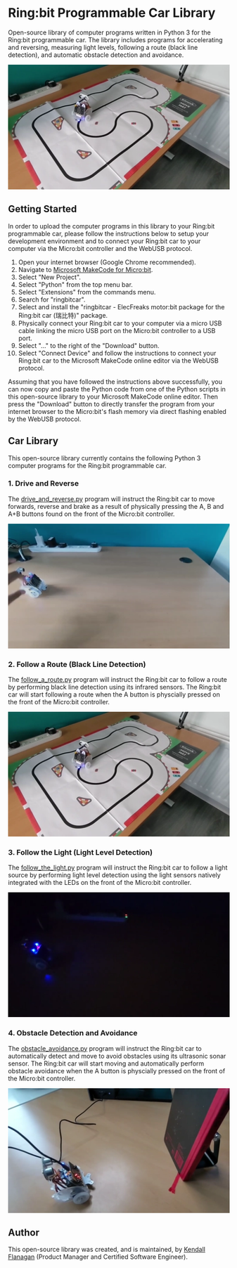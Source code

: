 # Ring:bit Programmable Car Library
Open-source library of computer programs written in Python 3 for the Ring:bit programmable car. The library includes programs for accelerating and reversing, measuring light levels, following a route (black line detection), and automatic obstacle detection and avoidance.

![Ring:bit programmable car](static/assets/images/example-2-in-action.webp "Ring:bit programmable car")

## Getting Started

In order to upload the computer programs in this library to your Ring:bit programmable car, please follow the instructions below to setup your development environment and to connect your Ring:bit car to your computer via the Micro:bit controller and the WebUSB protocol.

1. Open your internet browser (Google Chrome recommended).
2. Navigate to [Microsoft MakeCode for Micro:bit](https://makecode.microbit.org).
3. Select "New Project".
4. Select "Python" from the top menu bar.
5. Select "Extensions" from the commands menu.
6. Search for "ringbitcar".
7. Select and install the "ringbitcar - ElecFreaks motor:bit package for the Ring:bit car (瑞比特)" package.
8. Physically connect your Ring:bit car to your computer via a micro USB cable linking the micro USB port on the Micro:bit controller to a USB port.
9. Select "..." to the right of the "Download" button.
10. Select "Connect Device" and follow the instructions to connect your Ring:bit car to the Microsoft MakeCode online editor via the WebUSB protocol.

Assuming that you have followed the instructions above successfully, you can now copy and paste the Python code from one of the Python scripts in this open-source library to your Microsoft MakeCode online editor. Then press the "Download" button to directly transfer the program from your internet browser to the Micro:bit's flash memory via direct flashing enabled by the WebUSB protocol.

## Car Library

This open-source library currently contains the following Python 3 computer programs for the Ring:bit programmable car.

### 1. Drive and Reverse

The [drive_and_reverse.py](https://github.com/flanagkl/ringbit-car/blob/main/drive_and_reverse.py) program will instruct the Ring:bit car to move forwards, reverse and brake as a result of physically pressing the A, B and A+B buttons found on the front of the Micro:bit controller.

![Drive and Reverse](static/assets/images/example-1-in-action.webp "Drive and Reverse")

### 2. Follow a Route (Black Line Detection)

The [follow_a_route.py](https://github.com/flanagkl/ringbit-car/blob/main/follow_a_route.py) program will instruct the Ring:bit car to follow a route by performing black line detection using its infrared sensors. The Ring:bit car will start following a route when the A button is physcially pressed on the front of the Micro:bit controller.

![Follow a Route](static/assets/images/example-2-in-action.webp "Follow a Route")

### 3. Follow the Light (Light Level Detection)

The [follow_the_light.py](https://github.com/flanagkl/ringbit-car/blob/main/follow_the_light.py) program will instruct the Ring:bit car to follow a light source by performing light level detection using the light sensors natively integrated with the LEDs on the front of the Micro:bit controller.

![Follow the Light](static/assets/images/example-3-in-action.webp "Follow the Light")

### 4. Obstacle Detection and Avoidance

The [obstacle_avoidance.py](https://github.com/flanagkl/ringbit-car/blob/main/obstacle_avoidance.py) program will instruct the Ring:bit car to automatically detect and move to avoid obstacles using its ultrasonic sonar sensor. The Ring:bit car will start moving and automatically perform obstacle avoidance when the A button is physcially pressed on the front of the Micro:bit controller.

![Obstacle Detection and Avoidance](static/assets/images/example-4-in-action.webp "Obstacle Detection and Avoidance")

## Author

This open-source library was created, and is maintained, by [Kendall Flanagan](https://www.linkedin.com/in/kendall-flanagan/) (Product Manager and Certified Software Engineer).
